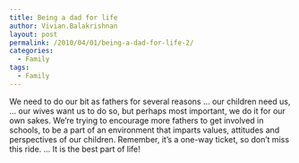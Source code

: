 ```yaml
---
title: Being a dad for life
author: Vivian.Balakrishnan
layout: post
permalink: /2010/04/01/being-a-dad-for-life-2/
categories:
  - Family
tags:
  - Family
---
```

<p><img src="http://vivian.balakrishnan.sg/wp-content/uploads/2010/04/Dadsforlife-Luke_VB-e1338836824295.jpg" alt="" title="Dadsforlife-Luke_VB" />We need to do our bit as fathers for several reasons &#8230; our children need us, … our wives want us to do so, but perhaps most important, we do it for our own sakes. We&#8217;re trying to encourage more fathers to get involved in schools, to be a part of an environment that imparts values, attitudes and perspectives of our children. Remember, it&#8217;s a one-way ticket, so don&#8217;t miss this ride. … It is the best part of life!</p>

<p> </p>
